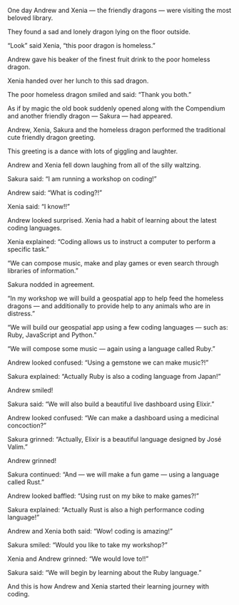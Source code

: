 One day Andrew and Xenia — the friendly dragons — were visiting the most beloved library.

They found a sad and lonely dragon lying on the floor outside.

“Look” said Xenia, “this poor dragon is homeless.”

Andrew gave his beaker of the finest fruit drink to the poor homeless dragon.

Xenia handed over her lunch to this sad dragon.

The poor homeless dragon smiled and said: “Thank you both.”

As if by magic the old book suddenly opened along with the Compendium and another friendly dragon — Sakura — had appeared.

Andrew, Xenia, Sakura and the homeless dragon performed the traditional cute friendly dragon greeting.

This greeting is a dance with lots of giggling and laughter.

Andrew and Xenia fell down laughing from all of the silly waltzing.

Sakura said: “I am running a workshop on coding!”

Andrew said: “What is coding?!”

Xenia said: “I know!!”

Andrew looked surprised. Xenia had a habit of learning about the latest coding languages.

Xenia explained: “Coding allows us to instruct a computer to perform a specific task.”

“We can compose music, make and play games or even search through libraries of information.”

Sakura nodded in agreement.

“In my workshop we will build a geospatial app to help feed the homeless dragons — and additionally to provide help to any animals who are in distress.”

“We will build our geospatial app using a few coding languages — such as: Ruby, JavaScript and Python.”

“We will compose some music — again using a language called Ruby.”

Andrew looked confused: “Using a gemstone we can make music?!”

Sakura explained: “Actually Ruby is also a coding language from Japan!”

Andrew smiled!

Sakura said: “We will also build a beautiful live dashboard using Elixir.”

Andrew looked confused: “We can make a dashboard using a medicinal concoction?”

Sakura grinned: “Actually, Elixir is a beautiful language designed by José Valim.”

Andrew grinned!

Sakura continued: “And — we will make a fun game — using a language called Rust.”

Andrew looked baffled: “Using rust on my bike to make games?!”

Sakura explained: “Actually Rust is also a high performance coding language!”

Andrew and Xenia both said: “Wow! coding is amazing!”

Sakura smiled: “Would you like to take my workshop?”

Xenia and Andrew grinned: “We would love to!!”

Sakura said: “We will begin by learning about the Ruby language.”

And this is how Andrew and Xenia started their learning journey with coding.
